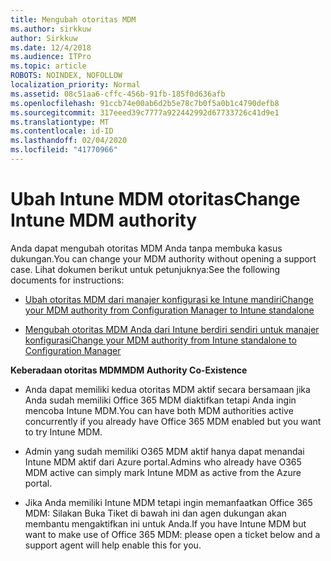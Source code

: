 ```yaml
---
title: Mengubah otoritas MDM
ms.author: sirkkuw
author: Sirkkuw
ms.date: 12/4/2018
ms.audience: ITPro
ms.topic: article
ROBOTS: NOINDEX, NOFOLLOW
localization_priority: Normal
ms.assetid: 08c51aa6-cffc-456b-91fb-185f0d636afb
ms.openlocfilehash: 91ccb74e00ab6d2b5e78c7b0f5a0b1c4790defb8
ms.sourcegitcommit: 317eeed39c7777a922442992d67733726c41d9e1
ms.translationtype: MT
ms.contentlocale: id-ID
ms.lasthandoff: 02/04/2020
ms.locfileid: "41770966"
---
```

# <a name="change-intune-mdm-authority"></a><span data-ttu-id="1b9d9-102">Ubah Intune MDM otoritas</span><span class="sxs-lookup"><span data-stu-id="1b9d9-102">Change Intune MDM authority</span></span>

<span data-ttu-id="1b9d9-103">Anda dapat mengubah otoritas MDM Anda tanpa membuka kasus dukungan.</span><span class="sxs-lookup"><span data-stu-id="1b9d9-103">You can change your MDM authority without opening a support case.</span></span> <span data-ttu-id="1b9d9-104">Lihat dokumen berikut untuk petunjuknya:</span><span class="sxs-lookup"><span data-stu-id="1b9d9-104">See the following documents for instructions:</span></span>
  
- [<span data-ttu-id="1b9d9-105">Ubah otoritas MDM dari manajer konfigurasi ke Intune mandiri</span><span class="sxs-lookup"><span data-stu-id="1b9d9-105">Change your MDM authority from Configuration Manager to Intune standalone</span></span>](https://docs.microsoft.com/configmgr/mdm/deploy-use/migrate-change-mdm-authority)
    
- [<span data-ttu-id="1b9d9-106">Mengubah otoritas MDM Anda dari Intune berdiri sendiri untuk manajer konfigurasi</span><span class="sxs-lookup"><span data-stu-id="1b9d9-106">Change your MDM authority from Intune standalone to Configuration Manager</span></span>](https://docs.microsoft.com/configmgr/mdm/deploy-use/change-mdm-authority)
    
 <span data-ttu-id="1b9d9-107">**Keberadaan otoritas MDM**</span><span class="sxs-lookup"><span data-stu-id="1b9d9-107">**MDM Authority Co-Existence**</span></span>
  
- <span data-ttu-id="1b9d9-108">Anda dapat memiliki kedua otoritas MDM aktif secara bersamaan jika Anda sudah memiliki Office 365 MDM diaktifkan tetapi Anda ingin mencoba Intune MDM.</span><span class="sxs-lookup"><span data-stu-id="1b9d9-108">You can have both MDM authorities active concurrently if you already have Office 365 MDM enabled but you want to try Intune MDM.</span></span>
    
- <span data-ttu-id="1b9d9-109">Admin yang sudah memiliki O365 MDM aktif hanya dapat menandai Intune MDM aktif dari Azure portal.</span><span class="sxs-lookup"><span data-stu-id="1b9d9-109">Admins who already have O365 MDM active can simply mark Intune MDM as active from the Azure portal.</span></span>
    
- <span data-ttu-id="1b9d9-110">Jika Anda memiliki Intune MDM tetapi ingin memanfaatkan Office 365 MDM: Silakan Buka Tiket di bawah ini dan agen dukungan akan membantu mengaktifkan ini untuk Anda.</span><span class="sxs-lookup"><span data-stu-id="1b9d9-110">If you have Intune MDM but want to make use of Office 365 MDM: please open a ticket below and a support agent will help enable this for you.</span></span>
    

